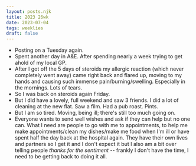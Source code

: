 ```yaml
---
layout: posts.njk
title: 2023 26wk
date: 2023-07-04
tags: weeklies
draft: false
---
```


- Posting on a Tuesday again.
- Spent another day in A&E. After spending nearly a week trying to get ahold of my local GP. 
- After I got off the 5 days of steroids my allergic reaction (which never completely went away) came right back and flared up, moving to my hands and causing such immense pain/burning/swelling. Especially in the mornings. Lots of tears. 
- So I was back on steroids again Friday. 
- But I did have a lovely, full weekend and saw 3 friends. I did a lot of cleaning at the new flat. Saw a film. Had a pub roast. Pints. 
- But I am so tired. Moving, being ill; there's still too much going on. 
- Everyone wants to send well wishes and ask if they can help but no one can. What I need are people to go with me to appointments, to help me make appointments/clean my dishes/make me food when I'm ill or have spent half the day back at the hospital again. They have their own lives and partners so I get it and I don't expect it but I also am a bit over telling people _thanks for the sentiment_ -- frankly I don't have the time, I need to be getting back to doing it all. 
